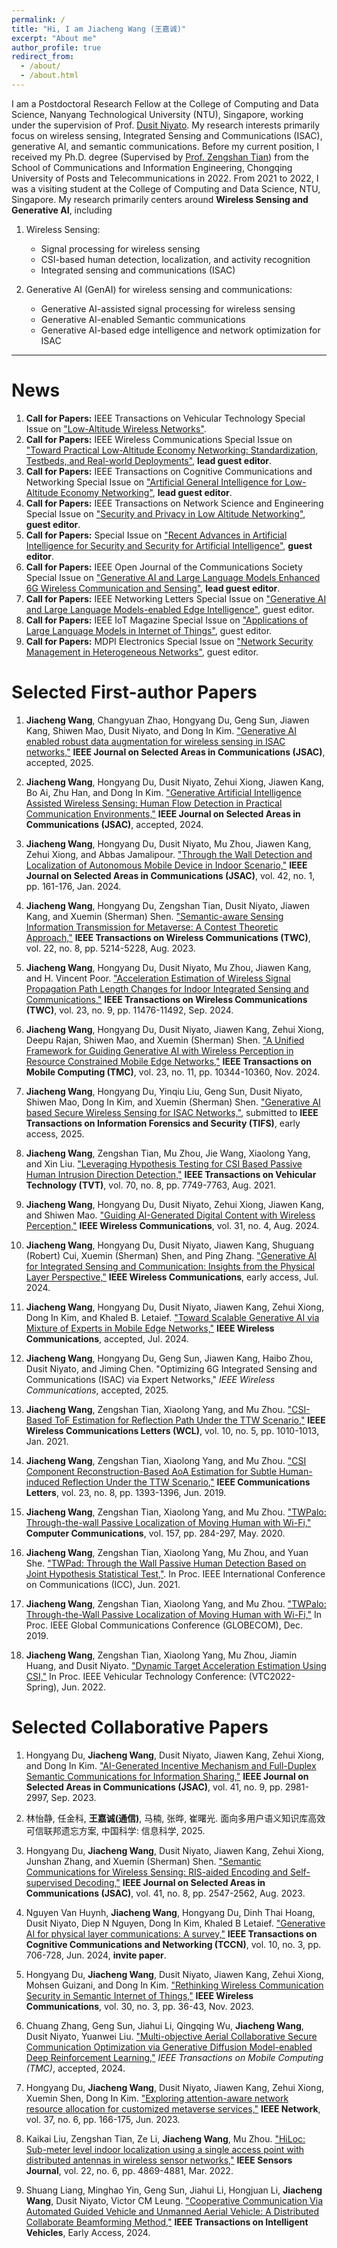 ```yaml
---
permalink: /
title: "Hi, I am Jiacheng Wang (王嘉诚)"
excerpt: "About me"
author_profile: true
redirect_from: 
  - /about/
  - /about.html
---
```


I am a Postdoctoral Research Fellow at the College of Computing and Data Science, Nanyang Technological University (NTU), Singapore, working under the supervision of Prof. [Dusit Niyato](https://personal.ntu.edu.sg/dniyato/). My research interests primarily focus on wireless sensing, Integrated Sensing and Communications (ISAC), generative AI, and semantic communications. Before my current position, I received my Ph.D. degree (Supervised by [Prof. Zengshan Tian](https://scholar.google.com/citations?user=XkAhc2AAAAAJ&hl=zh-CN&oi=ao)) from the School of Communications and Information Engineering, Chongqing University of Posts and Telecommunications in 2022. From 2021 to 2022, I was a visiting student at the College of Computing and Data Science, NTU, Singapore. My research primarily centers around **Wireless Sensing and Generative AI**, including

1. Wireless Sensing:
   - Signal processing for wireless sensing
   - CSI-based human detection, localization, and activity recognition
   - Integrated sensing and communications (ISAC)

2. Generative AI (GenAI) for wireless sensing and communications:
   - Generative AI-assisted signal processing for wireless sensing
   - Generative AI-enabled Semantic communications
   - Generative AI-based edge intelligence and network optimization for ISAC

---

News
======
1. **Call for Papers:** IEEE Transactions on Vehicular Technology Special Issue on ["Low-Altitude Wireless Networks"]([https://www.comsoc.org/publications/magazines/ieee-wireless-communications/cfp/toward-practical-low-altitude-economy](https://vtsociety.org/files/ieeevts/2025-06/CFP%20SI_LAWN2026.pdf)).
2. **Call for Papers:** IEEE Wireless Communications Special Issue on ["Toward Practical Low-Altitude Economy Networking: Standardization, Testbeds, and Real-world Deployments"](https://www.comsoc.org/publications/magazines/ieee-wireless-communications/cfp/toward-practical-low-altitude-economy), **lead guest editor**.
3. **Call for Papers:** IEEE Transactions on Cognitive Communications and Networking Special Issue on ["Artificial General Intelligence for Low-Altitude Economy Networking"](https://www.comsoc.org/publications/journals/ieee-tccn/cfp/artificial-general-intelligence-low-altitude-economy-networking), **lead guest editor**.
4. **Call for Papers:** IEEE Transactions on Network Science and Engineering Special Issue on ["Security and Privacy in Low Altitude Networking"](https://www.comsoc.org/publications/journals/ieee-tnse/cfp/security-and-privacy-low-altitude-networking), **guest editor**.
5. **Call for Papers:** Special Issue on ["Recent Advances in Artificial Intelligence for Security and Security for Artificial Intelligence"](https://www.mdpi.com/topics/O92O74724S), **guest editor**.
6. **Call for Papers:** IEEE Open Journal of the Communications Society Special Issue on ["Generative AI and Large Language Models Enhanced 6G Wireless Communication and Sensing"](https://www.comsoc.org/publications/journals/ieee-ojcoms/cfp/generative-ai-and-large-language-models-enhanced-6g-wireless), **lead guest editor**.
7. **Call for Papers:** IEEE Networking Letters Special Issue on ["Generative AI and Large Language Models-enabled Edge Intelligence"](https://www.comsoc.org/publications/journals/ieee-lnet/cfp/generative-ai-and-large-language-models-enabled-edge), guest editor.
8. **Call for Papers:** IEEE IoT Magazine Special Issue on ["Applications of Large Language Models in Internet of Things"](https://www.comsoc.org/publications/magazines/ieee-internet-things-magazine/cfp/applications-large-language-models), guest editor.
9. **Call for Papers:** MDPI Electronics Special Issue on ["Network Security Management in Heterogeneous Networks"](https://www.mdpi.com/topics/O92O74724S), guest editor.


Selected First-author Papers
======
1. **Jiacheng Wang**, Changyuan Zhao, Hongyang Du, Geng Sun, Jiawen Kang, Shiwen Mao, Dusit Niyato, and Dong In Kim. ["Generative AI enabled robust data augmentation for wireless sensing in ISAC networks,"](https://arxiv.org/pdf/2502.12622) **IEEE Journal on Selected Areas in Communications (JSAC)**, accepted, 2025.
2. **Jiacheng Wang**, Hongyang Du, Dusit Niyato, Zehui Xiong, Jiawen Kang, Bo Ai, Zhu Han, and Dong In Kim. ["Generative Artificial Intelligence Assisted Wireless Sensing: Human Flow Detection in Practical Communication Environments,"](https://ieeexplore.ieee.org/document/10557650) **IEEE Journal on Selected Areas in Communications (JSAC)**, accepted, 2024.

3. **Jiacheng Wang**, Hongyang Du, Dusit Niyato, Mu Zhou, Jiawen Kang, Zehui Xiong, and Abbas Jamalipour. ["Through the Wall Detection and Localization of Autonomous Mobile Device in Indoor Scenario,"](https://ieeexplore.ieee.org/document/10274422) **IEEE Journal on Selected Areas in Communications (JSAC)**, vol. 42, no. 1, pp. 161-176, Jan. 2024.

4. **Jiacheng Wang**, Hongyang Du, Zengshan Tian, Dusit Niyato, Jiawen Kang, and Xuemin (Sherman) Shen. ["Semantic-aware Sensing Information Transmission for Metaverse: A Contest Theoretic Approach,"](https://ieeexplore.ieee.org/document/10007890) **IEEE Transactions on Wireless Communications (TWC)**, vol. 22, no. 8, pp. 5214-5228, Aug. 2023.

5. **Jiacheng Wang**, Hongyang Du, Dusit Niyato, Mu Zhou, Jiawen Kang, and H. Vincent Poor. ["Acceleration Estimation of Wireless Signal Propagation Path Length Changes for Indoor Integrated Sensing and Communications,"](https://ieeexplore.ieee.org/document/10496520) **IEEE Transactions on Wireless Communications (TWC)**, vol. 23, no. 9, pp. 11476-11492, Sep. 2024.

6. **Jiacheng Wang**, Hongyang Du, Dusit Niyato, Jiawen Kang, Zehui Xiong, Deepu Rajan, Shiwen Mao, and Xuemin (Sherman) Shen. ["A Unified Framework for Guiding Generative AI with Wireless Perception in Resource Constrained Mobile Edge Networks,"](https://ieeexplore.ieee.org/document/10472660) **IEEE Transactions on Mobile Computing (TMC)**, vol. 23, no. 11, pp. 10344-10360, Nov. 2024.

7. **Jiacheng Wang**, Hongyang Du, Yinqiu Liu, Geng Sun, Dusit Niyato, Shiwen Mao, Dong In Kim, and Xuemin (Sherman) Shen. ["Generative AI based Secure Wireless Sensing for ISAC Networks,"](https://ieeexplore.ieee.org/document/11004012), submitted to **IEEE Transactions on Information Forensics and Security (TIFS)**, early access, 2025.

8. **Jiacheng Wang**, Zengshan Tian, Mu Zhou, Jie Wang, Xiaolong Yang, and Xin Liu. ["Leveraging Hypothesis Testing for CSI Based Passive Human Intrusion Direction Detection,"](https://ieeexplore.ieee.org/document/9462330) **IEEE Transactions on Vehicular Technology (TVT)**, vol. 70, no. 8, pp. 7749-7763, Aug. 2021.

9. **Jiacheng Wang**, Hongyang Du, Dusit Niyato, Zehui Xiong, Jiawen Kang, and Shiwen Mao. ["Guiding AI-Generated Digital Content with Wireless Perception,"](https://ieeexplore.ieee.org/document/10515205) **IEEE Wireless Communications**, vol. 31, no. 4, Aug. 2024.

10. **Jiacheng Wang**, Hongyang Du, Dusit Niyato, Jiawen Kang, Shuguang (Robert) Cui, Xuemin (Sherman) Shen, and Ping Zhang. ["Generative AI for Integrated Sensing and Communication: Insights from the Physical Layer Perspective,"](https://ieeexplore.ieee.org/document/10599123) **IEEE Wireless Communications**, early access, Jul. 2024.

11. **Jiacheng Wang**, Hongyang Du, Dusit Niyato, Jiawen Kang, Zehui Xiong, Dong In Kim, and Khaled B. Letaief. ["Toward Scalable Generative AI via Mixture of Experts in Mobile Edge Networks,"](https://arxiv.org/pdf/2402.06942) **IEEE Wireless Communications**, accepted, Jul. 2024.

12. **Jiacheng Wang**, Hongyang Du, Geng Sun, Jiawen Kang, Haibo Zhou, Dusit Niyato, and Jiming Chen. "Optimizing 6G Integrated Sensing and Communications (ISAC) via Expert Networks," *IEEE Wireless Communications*, accepted, 2025.

13. **Jiacheng Wang**, Zengshan Tian, Xiaolong Yang, and Mu Zhou. ["CSI-Based ToF Estimation for Reflection Path Under the TTW Scenario,"](https://ieeexplore.ieee.org/document/9336064) **IEEE Wireless Communications Letters (WCL)**, vol. 10, no. 5, pp. 1010-1013, Jan. 2021.

14. **Jiacheng Wang**, Zengshan Tian, Xiaolong Yang, and Mu Zhou. ["CSI Component Reconstruction-Based AoA Estimation for Subtle Human-induced Reflection Under the TTW Scenario,"](https://ieeexplore.ieee.org/document/8732406) **IEEE Communications Letters**, vol. 23, no. 8, pp. 1393-1396, Jun. 2019.

15. **Jiacheng Wang**, Zengshan Tian, Xiaolong Yang, and Mu Zhou. ["TWPalo: Through-the-wall Passive Localization of Moving Human with Wi-Fi,"](https://www.sciencedirect.com/science/article/pii/S0140366419310576) **Computer Communications**, vol. 157, pp. 284-297, May. 2020.

16. **Jiacheng Wang**, Zengshan Tian, Xiaolong Yang, Mu Zhou, and Yuan She. ["TWPad: Through the Wall Passive Human Detection Based on Joint Hypothesis Statistical Test,"](https://ieeexplore.ieee.org/document/9500695). In Proc. IEEE International Conference on Communications (ICC), Jun. 2021.

17. **Jiacheng Wang**, Zengshan Tian, Xiaolong Yang, and Mu Zhou. ["TWPalo: Through-the-Wall Passive Localization of Moving Human with Wi-Fi,"](https://ieeexplore.ieee.org/document/9013293) In Proc. IEEE Global Communications Conference (GLOBECOM), Dec. 2019. 

18. **Jiacheng Wang**, Zengshan Tian, Xiaolong Yang, Mu Zhou, Jiamin Huang, and Dusit Niyato. ["Dynamic Target Acceleration Estimation Using CSI,"](https://ieeexplore.ieee.org/document/9860560) In Proc. IEEE Vehicular Technology Conference: (VTC2022-Spring), Jun. 2022.

Selected Collaborative Papers
======
1. Hongyang Du, **Jiacheng Wang**, Dusit Niyato, Jiawen Kang, Zehui Xiong, and Dong In Kim. ["AI-Generated Incentive Mechanism and Full-Duplex Semantic Communications for Information Sharing,"](https://ieeexplore.ieee.org/document/10158526) **IEEE Journal on Selected Areas in Communications (JSAC)**, vol. 41, no. 9, pp. 2981-2997, Sep. 2023.

2. 林怡静, 任金科, **王嘉诚(通信)**, 马楠, 张晔, 崔曙光. 面向多用户语义知识库高效可信联邦遗忘方案, 中国科学: 信息科学, 2025.

3. Hongyang Du, **Jiacheng Wang**, Dusit Niyato, Jiawen Kang, Zehui Xiong, Junshan Zhang, and Xuemin (Sherman) Shen. ["Semantic Communications for Wireless Sensing: RIS-aided Encoding and Self-supervised Decoding,"](https://ieeexplore.ieee.org/document/10163877) **IEEE Journal on Selected Areas in Communications (JSAC)**, vol. 41, no. 8, pp. 2547-2562, Aug. 2023.

4. Nguyen Van Huynh, **Jiacheng Wang**, Hongyang Du, Dinh Thai Hoang, Dusit Niyato, Diep N Nguyen, Dong In Kim, Khaled B Letaief. ["Generative AI for physical layer communications: A survey,"](https://ieeexplore.ieee.org/document/10490142) **IEEE Transactions on Cognitive Communications and Networking (TCCN)**, vol. 10, no. 3, pp. 706-728, Jun. 2024, **invite paper**.

5. Hongyang Du, **Jiacheng Wang**, Dusit Niyato, Jiawen Kang, Zehui Xiong, Mohsen Guizani, and Dong In Kim. ["Rethinking Wireless Communication Security in Semantic Internet of Things,"](https://ieeexplore.ieee.org/document/10183798) **IEEE Wireless Communications**, vol. 30, no. 3, pp. 36-43, Nov. 2023.

6. Chuang Zhang, Geng Sun, Jiahui Li, Qingqing Wu, **Jiacheng Wang**, Dusit Niyato, Yuanwei Liu. ["Multi-objective Aerial Collaborative Secure Communication Optimization via Generative Diffusion Model-enabled Deep Reinforcement Learning,"](https://arxiv.org/pdf/2407.08914) *IEEE Transactions on Mobile Computing (TMC)*, accepted, 2024.

7. Hongyang Du, **Jiacheng Wang**, Dusit Niyato, Jiawen Kang, Zehui Xiong, Xuemin Shen, Dong In Kim. ["Exploring attention-aware network resource allocation for customized metaverse services,"](https://ieeexplore.ieee.org/document/9999298) **IEEE Network**, vol. 37, no. 6, pp. 166-175, Jun. 2023.

8. Kaikai Liu, Zengshan Tian, Ze Li, **Jiacheng Wang**, Mu Zhou. ["HiLoc: Sub-meter level indoor localization using a single access point with distributed antennas in wireless sensor networks,"](https://ieeexplore.ieee.org/document/9312625) **IEEE Sensors Journal**, vol. 22, no. 6, pp. 4869-4881, Mar. 2022.

9. Shuang Liang, Minghao Yin, Geng Sun, Jiahui Li, Hongjuan Li, **Jiacheng Wang**, Dusit Niyato, Victor CM Leung. ["Cooperative Communication Via Automated Guided Vehicle and Unmanned Aerial Vehicle: A Distributed Collaborate Beamforming Method,"](https://ieeexplore.ieee.org/document/10660542) **IEEE Transactions on Intelligent Vehicles**, Early Access, 2024.



